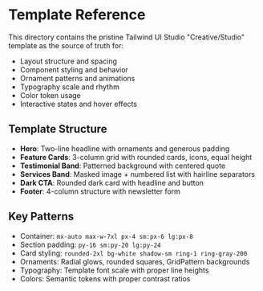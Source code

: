 # Template Reference

This directory contains the pristine Tailwind UI Studio "Creative/Studio" template as the source of truth for:

- Layout structure and spacing
- Component styling and behavior  
- Ornament patterns and animations
- Typography scale and rhythm
- Color token usage
- Interactive states and hover effects

## Template Structure

- **Hero**: Two-line headline with ornaments and generous padding
- **Feature Cards**: 3-column grid with rounded cards, icons, equal height
- **Testimonial Band**: Patterned background with centered quote
- **Services Band**: Masked image + numbered list with hairline separators
- **Dark CTA**: Rounded dark card with headline and button
- **Footer**: 4-column structure with newsletter form

## Key Patterns

- Container: `mx-auto max-w-7xl px-4 sm:px-6 lg:px-8`
- Section padding: `py-16 sm:py-20 lg:py-24`
- Card styling: `rounded-2xl bg-white shadow-sm ring-1 ring-gray-200`
- Ornaments: Radial glows, rounded squares, GridPattern backgrounds
- Typography: Template font scale with proper line heights
- Colors: Semantic tokens with proper contrast ratios
